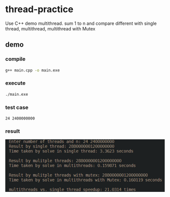 # thread-practice

Use C++ demo multithread.
sum 1 to n and compare different with single thread, multithread, multithread with Mutex

## demo

### compile

```bash
g++ main.cpp -o main.exe
```

### execute

```bash
./main.exe
```

### test case

```
24 2400000000
```

### result

![alt text](image.png)
